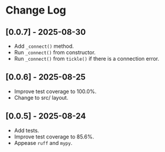 # Change Log

## [0.0.7] - 2025-08-30

- Add `_connect()` method.
- Run `_connect()` from constructor.
- Run `_connect()` from `tickle()` if there is a connection error.

## [0.0.6] - 2025-08-25

- Improve test coverage to 100.0%.
- Change to src/ layout.

## [0.0.5] - 2025-08-24

- Add tests.
- Improve test coverage to 85.6%.
- Appease `ruff` and `mypy`.
